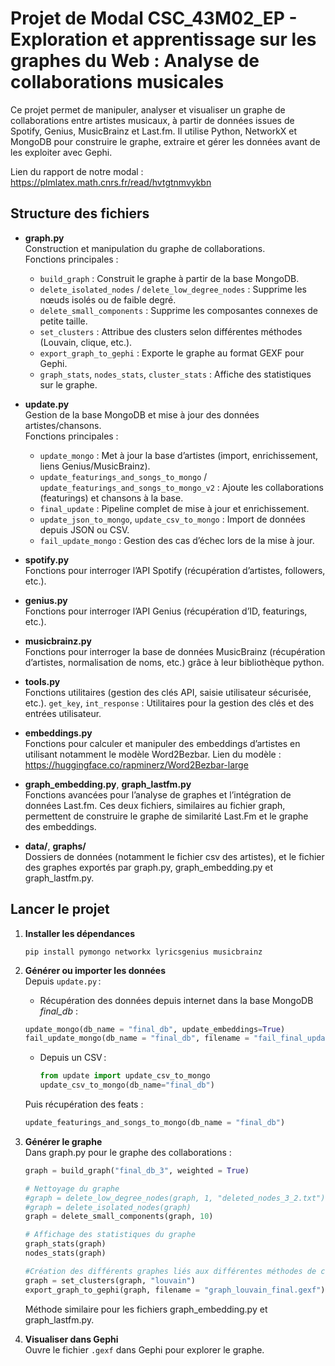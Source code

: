 # Projet de Modal CSC_43M02_EP - Exploration et apprentissage sur les graphes du Web : Analyse de collaborations musicales

Ce projet permet de manipuler, analyser et visualiser un graphe de collaborations entre artistes musicaux, à partir de données issues de Spotify, Genius, MusicBrainz et Last.fm. Il utilise Python, NetworkX et MongoDB pour construire le graphe, extraire et gérer les données avant de les exploiter avec Gephi.

Lien du rapport de notre modal : https://plmlatex.math.cnrs.fr/read/hvtgtnmvykbn

## Structure des fichiers

- **graph.py**  
  Construction et manipulation du graphe de collaborations.  
  Fonctions principales :
  - `build_graph` : Construit le graphe à partir de la base MongoDB.
  - `delete_isolated_nodes` / `delete_low_degree_nodes` : Supprime les nœuds isolés ou de faible degré.
  - `delete_small_components` : Supprime les composantes connexes de petite taille.
  - `set_clusters` : Attribue des clusters selon différentes méthodes (Louvain, clique, etc.).
  - `export_graph_to_gephi` : Exporte le graphe au format GEXF pour Gephi.
  - `graph_stats`, `nodes_stats`, `cluster_stats` : Affiche des statistiques sur le graphe.

- **update.py**  
  Gestion de la base MongoDB et mise à jour des données artistes/chansons.  
  Fonctions principales :
  - `update_mongo` : Met à jour la base d’artistes (import, enrichissement, liens Genius/MusicBrainz).
  - `update_featurings_and_songs_to_mongo` / `update_featurings_and_songs_to_mongo_v2` : Ajoute les collaborations (featurings) et chansons à la base.
  - `final_update` : Pipeline complet de mise à jour et enrichissement.
  - `update_json_to_mongo`, `update_csv_to_mongo` : Import de données depuis JSON ou CSV.
  - `fail_update_mongo` : Gestion des cas d’échec lors de la mise à jour.

- **spotify.py**  
  Fonctions pour interroger l’API Spotify (récupération d’artistes, followers, etc.).

- **genius.py**  
  Fonctions pour interroger l’API Genius (récupération d’ID, featurings, etc.).

- **musicbrainz.py**  
  Fonctions pour interroger la base de données MusicBrainz (récupération d’artistes, normalisation de noms, etc.) grâce à leur bibliothèque python.

- **tools.py**  
  Fonctions utilitaires (gestion des clés API, saisie utilisateur sécurisée, etc.).
  `get_key`, `int_response` : Utilitaires pour la gestion des clés et des entrées utilisateur.

- **embeddings.py**  
  Fonctions pour calculer et manipuler des embeddings d’artistes en utilisant notamment le modèle Word2Bezbar. Lien du modèle : https://huggingface.co/rapminerz/Word2Bezbar-large

- **graph_embedding.py**, **graph_lastfm.py**  
  Fonctions avancées pour l’analyse de graphes et l’intégration de données Last.fm.
  Ces deux fichiers, similaires au fichier graph, permettent de construire le graphe de similarité Last.Fm et le graphe des embeddings.

- **data/**, **graphs/**  
  Dossiers de données (notamment le fichier csv des artistes), et le fichier des graphes exportés par graph.py, graph_embedding.py et graph_lastfm.py.


## Lancer le projet

1. **Installer les dépendances**  
   ```
   pip install pymongo networkx lyricsgenius musicbrainz
   ```

2. **Générer ou importer les données**  
   Depuis `update.py` :
   - Récupération des données depuis internet dans la base MongoDB *final_db* :
    ```python
    update_mongo(db_name = "final_db", update_embeddings=True)
    fail_update_mongo(db_name = "final_db", filename = "fail_final_update_mongo.txt")
    ```
   - Depuis un CSV :
     ```python
     from update import update_csv_to_mongo
     update_csv_to_mongo(db_name="final_db")
     ```
    Puis récupération des feats :
    ```python
    update_featurings_and_songs_to_mongo(db_name = "final_db")
    ```

4. **Générer le graphe**  
   Dans graph.py pour le graphe des collaborations :
    ```python
    graph = build_graph("final_db_3", weighted = True)

    # Nettoyage du graphe
    #graph = delete_low_degree_nodes(graph, 1, "deleted_nodes_3_2.txt")
    #graph = delete_isolated_nodes(graph)
    graph = delete_small_components(graph, 10)

    # Affichage des statistiques du graphe
    graph_stats(graph)
    nodes_stats(graph)
    
    #Création des différents graphes liés aux différentes méthodes de clustering
    graph = set_clusters(graph, "louvain")
    export_graph_to_gephi(graph, filename = "graph_louvain_final.gexf")
    ```

    Méthode similaire pour les fichiers graph_embedding.py et graph_lastfm.py.

5. **Visualiser dans Gephi**  
   Ouvre le fichier `.gexf` dans Gephi pour explorer le graphe.
